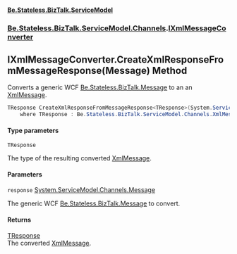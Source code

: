 #### [Be.Stateless.BizTalk.ServiceModel](README.md 'README')
### [Be.Stateless.BizTalk.ServiceModel.Channels](Be.Stateless.BizTalk.ServiceModel.Channels.md 'Be.Stateless.BizTalk.ServiceModel.Channels').[IXmlMessageConverter](IXmlMessageConverter.md 'Be.Stateless.BizTalk.ServiceModel.Channels.IXmlMessageConverter')

## IXmlMessageConverter.CreateXmlResponseFromMessageResponse<TResponse>(Message) Method

Converts a generic WCF [Be.Stateless.BizTalk.Message](https://docs.microsoft.com/en-us/dotnet/api/Be.Stateless.BizTalk.Message 'Be.Stateless.BizTalk.Message') to an an [XmlMessage](XmlMessage.md 'Be.Stateless.BizTalk.ServiceModel.Channels.XmlMessage').

```csharp
TResponse CreateXmlResponseFromMessageResponse<TResponse>(System.ServiceModel.Channels.Message response)
    where TResponse : Be.Stateless.BizTalk.ServiceModel.Channels.XmlMessage, new();
```
#### Type parameters

<a name='Be.Stateless.BizTalk.ServiceModel.Channels.IXmlMessageConverter.CreateXmlResponseFromMessageResponse_TResponse_(System.ServiceModel.Channels.Message).TResponse'></a>

`TResponse`

The type of the resulting converted [XmlMessage](XmlMessage.md 'Be.Stateless.BizTalk.ServiceModel.Channels.XmlMessage').
#### Parameters

<a name='Be.Stateless.BizTalk.ServiceModel.Channels.IXmlMessageConverter.CreateXmlResponseFromMessageResponse_TResponse_(System.ServiceModel.Channels.Message).response'></a>

`response` [System.ServiceModel.Channels.Message](https://docs.microsoft.com/en-us/dotnet/api/System.ServiceModel.Channels.Message 'System.ServiceModel.Channels.Message')

The generic WCF [Be.Stateless.BizTalk.Message](https://docs.microsoft.com/en-us/dotnet/api/Be.Stateless.BizTalk.Message 'Be.Stateless.BizTalk.Message') to convert.

#### Returns
[TResponse](IXmlMessageConverter.CreateXmlResponseFromMessageResponse_TResponse_(Message).md#Be.Stateless.BizTalk.ServiceModel.Channels.IXmlMessageConverter.CreateXmlResponseFromMessageResponse_TResponse_(System.ServiceModel.Channels.Message).TResponse 'Be.Stateless.BizTalk.ServiceModel.Channels.IXmlMessageConverter.CreateXmlResponseFromMessageResponse<TResponse>(System.ServiceModel.Channels.Message).TResponse')  
The converted [XmlMessage](XmlMessage.md 'Be.Stateless.BizTalk.ServiceModel.Channels.XmlMessage').